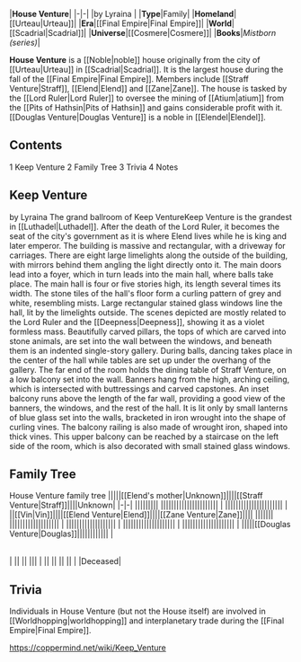 |**House Venture**|
|-|-|
|by  Lyraina |
|**Type**|Family|
|**Homeland**|[[Urteau\|Urteau]]|
|**Era**|[[Final Empire\|Final Empire]]|
|**World**|[[Scadrial\|Scadrial]]|
|**Universe**|[[Cosmere\|Cosmere]]|
|**Books**|*Mistborn (series)*|

**House Venture** is a [[Noble\|noble]] house originally from the city of [[Urteau\|Urteau]] in [[Scadrial\|Scadrial]].
It is the largest house during the fall of the [[Final Empire\|Final Empire]].
Members include [[Straff Venture\|Straff]], [[Elend\|Elend]] and [[Zane\|Zane]]. The house is tasked by the [[Lord Ruler\|Lord Ruler]] to oversee the mining of [[Atium\|atium]] from the [[Pits of Hathsin\|Pits of Hathsin]] and gains considerable profit with it.
[[Douglas Venture\|Douglas Venture]] is a noble in [[Elendel\|Elendel]].

## Contents

1 Keep Venture
2 Family Tree
3 Trivia
4 Notes


## Keep Venture
 by  Lyraina  The grand ballroom of Keep VentureKeep Venture is the grandest in [[Luthadel\|Luthadel]]. After the death of the Lord Ruler, it becomes the seat of the city's government as it is where Elend lives while he is king and later emperor.
The building is massive and rectangular, with a driveway for carriages. There are eight large limelights along the outside of the building, with mirrors behind them angling the light directly onto it. The main doors lead into a foyer, which in turn leads into the main hall, where balls take place.
The main hall is four or five stories high, its length several times its width. The stone tiles of the hall's floor form a curling pattern of grey and white, resembling mists. Large rectangular stained glass windows line the hall, lit by the limelights outside. The scenes depicted are mostly related to the Lord Ruler and the [[Deepness\|Deepness]], showing it as a violet formless mass. Beautifully carved pillars, the tops of which are carved into stone animals, are set into the wall between the windows, and beneath them is an indented single-story gallery. During balls, dancing takes place in the center of the hall while tables are set up under the overhang of the gallery. The far end of the room holds the dining table of Straff Venture, on a low balcony set into the wall. Banners hang from the high, arching ceiling, which is intersected with buttressings and carved capstones. An inset balcony runs above the length of the far wall, providing a good view of the banners, the windows, and the rest of the hall. It is lit only by small lanterns of blue glass set into the walls, bracketed in iron wrought into the shape of curling vines. The balcony railing is also made of wrought iron, shaped into thick vines. This upper balcony can be reached by a staircase on the left side of the room, which is also decorated with small stained glass windows.

## Family Tree
House Venture family tree
|||||[[Elend's mother\|Unknown]]||||[[Straff Venture\|Straff]]||||Unknown|
|-|-|
|||||||||
||||||||||||||||||||||
|
||||||||||||||||||||||
|
||[[Vin\|Vin]]||||[[Elend Venture\|Elend]]||||[[Zane Venture\|Zane]]||||
|||||||
|||||||||||||||||||
|
|||||||||||||||||||
|
||||||||||||||||||||
|
||||||||||||||||||||
|
|||||[[Douglas Venture\|Douglas]]||||||||||||
|

|||
|-|-|
|
||
||
|||
|
||
||
||
||
| |Deceased|


## Trivia
Individuals in House Venture (but not the House itself) are involved in [[Worldhopping\|worldhopping]] and interplanetary trade during the [[Final Empire\|Final Empire]].


https://coppermind.net/wiki/Keep_Venture